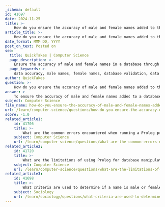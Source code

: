 ```yaml
---
_schema: default
id: 41697
date: 2024-11-25
title: >-
    How do you ensure the accuracy of male and female names added to the database?
article_title: >-
    How do you ensure the accuracy of male and female names added to the database?
date_format: MMM DD, YYYY
post_on_text: Posted on
seo:
  title: QuickTakes | Computer Science
  page_description: >-
    Ensure the accuracy of male and female names in a database through validation rules, verification tools, regular expressions, integrity constraints, data entry training, quality checks, feedback mechanisms, and automation.
  page_keywords: >-
    data accuracy, male names, female names, database validation, data entry, verification tools, regular expressions, integrity constraints, data quality checks, feedback mechanisms, automated processes
author: QuickTakes
question: >-
    How do you ensure the accuracy of male and female names added to the database?
answer: >-
    To ensure the accuracy of male and female names added to a database, several best practices and techniques can be implemented. Here are some key strategies:\n\n1. **Data Validation Rules**: Establish clear data quality rules that define the expected format, range, consistency, uniqueness, and referential integrity requirements for names. For example, you can enforce rules that specify acceptable character sets (e.g., only alphabetic characters) and length constraints.\n\n2. **Use of Verification Tools**: Implement tools like Melissa's Contact Verify and Global Verify, which validate names, addresses, emails, and phone numbers. These tools can help ensure that the names entered into the database are accurate and correspond to real individuals.\n\n3. **Regular Expressions**: Utilize regular expressions to check the format of the entered names. This can help catch common errors, such as incorrect capitalization or the inclusion of invalid characters.\n\n4. **Integrity Constraints**: Leverage integrity constraints in your database schema. For instance, ensure that fields for names are non-nullable and unique where appropriate, which helps prevent duplicate entries and ensures that every record has a valid name.\n\n5. **Data Entry Training**: Train staff on the importance of data accuracy and provide clear instructions for data entry. Emphasizing attention to detail can significantly reduce errors during the input process.\n\n6. **Data Quality Checks**: Regularly perform data quality checks to identify and correct inaccuracies. This includes checking for NULL values in non-nullable columns, ensuring that names are not left empty, and verifying the uniqueness of entries.\n\n7. **Feedback Mechanisms**: Implement feedback mechanisms that allow users to report inaccuracies in the database. This can help maintain the quality of the data over time.\n\n8. **Automated Processes**: Consider automating the data entry and validation processes where possible. This can reduce human error and ensure that names are consistently formatted and validated against established rules.\n\nBy combining these strategies, you can enhance the accuracy of male and female names added to your database, ensuring that the data remains reliable and useful for querying and analysis.
subject: Computer Science
file_name: how-do-you-ensure-the-accuracy-of-male-and-female-names-added-to-the-database.md
url: /learn/computer-science/questions/how-do-you-ensure-the-accuracy-of-male-and-female-names-added-to-the-database
score: -1.0
related_article1:
    id: 41706
    title: >-
        What are the common errors encountered when running a Prolog program?
    subject: Computer Science
    url: /learn/computer-science/questions/what-are-the-common-errors-encountered-when-running-a-prolog-program
related_article2:
    id: 41720
    title: >-
        What are the limitations of using Prolog for database manipulation and querying?
    subject: Computer Science
    url: /learn/computer-science/questions/what-are-the-limitations-of-using-prolog-for-database-manipulation-and-querying
related_article3:
    id: 41698
    title: >-
        What criteria are used to determine if a name is male or female?
    subject: Sociology
    url: /learn/sociology/questions/what-criteria-are-used-to-determine-if-a-name-is-male-or-female
---
```


&nbsp;